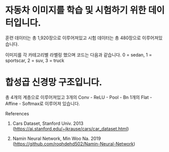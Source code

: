 # 자동차 이미지를 학습 및 시험하기 위한 데이터입니다.

훈련 데이터는 총 1,920장으로 이루어져있고
시험 데이터는 총 480장으로 이루어져있습니다.

이미지를 각 카테고리별 라벨링 했으며 코드는 다음과 같습니다.
0 = sedan, 1 = sportscar, 2 = suv, 3 = truck

# 합성곱 신경망 구조입니다.

총 4개의 계층으로 이루어져있고
3개의 Conv - ReLU - Pool - Bn
1개의 Flat - Affine - Softmax로 이루어져 있습니다.

References
1. Cars Dataset, Stanford Univ. 2013 
(https://ai.stanford.edu/~jkrause/cars/car_dataset.html)

2. Namin Neural Network, Min Woo Na. 2019
(https://github.com/roqhdehd502/Namin-Neural-Network)
